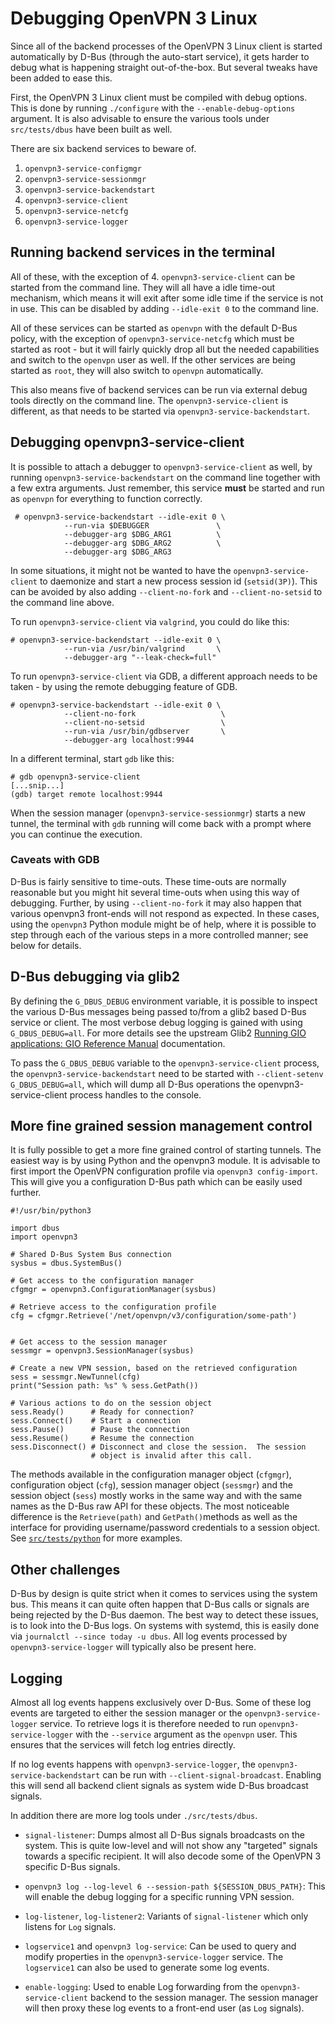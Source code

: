 Debugging OpenVPN 3 Linux
=========================

Since all of the backend processes of the OpenVPN 3 Linux client is started
automatically by D-Bus (through the auto-start service), it gets harder to debug
what is happening straight out-of-the-box.  But several tweaks have been added
to ease this.

First, the OpenVPN 3 Linux client must be compiled with debug options.  This is
done by running `./configure` with the `--enable-debug-options` argument.
It is also advisable to ensure the various tools under `src/tests/dbus` have
been built as well.

There are six backend services to beware of.

  1. `openvpn3-service-configmgr`
  2. `openvpn3-service-sessionmgr`
  3. `openvpn3-service-backendstart`
  4. `openvpn3-service-client`
  5. `openvpn3-service-netcfg`
  6. `openvpn3-service-logger`

## Running backend services in the terminal

All of these, with the exception of 4. `openvpn3-service-client` can be
started from the command line.  They will all have a idle time-out mechanism,
which means it will exit after some idle time if the service is not in use.
This can be disabled by adding `--idle-exit 0` to the command line.

All of these services can be started as `openvpn` with the default D-Bus
policy, with the exception of `openvpn3-service-netcfg` which must be
started as root - but it will fairly quickly drop all but the needed
capabilities and switch to the `openvpn` user as well.  If the other
services are being started as `root`, they will also switch to `openvpn`
automatically.

This also means five of backend services can be run via external debug tools
directly on the command line.  The `openvpn3-service-client` is different,
as that needs to be started via `openvpn3-service-backendstart`.

## Debugging openvpn3-service-client

It is possible to attach a debugger to `openvpn3-service-client` as well, by
running `openvpn3-service-backendstart` on the command line together with a
few extra arguments.  Just remember, this service **must** be started and run as
`openvpn` for everything to function correctly.

     # openvpn3-service-backendstart --idle-exit 0 \
                --run-via $DEBUGGER               \
                --debugger-arg $DBG_ARG1          \
                --debugger-arg $DBG_ARG2          \
                --debugger-arg $DBG_ARG3

In some situations, it might not be wanted to have the
`openvpn3-service-client` to daemonize and start a new process session id
(`setsid(3P)`).  This can be avoided by also adding `--client-no-fork` and
`--client-no-setsid` to the command line above.

To run `openvpn3-service-client` via `valgrind`, you could do like this:

    # openvpn3-service-backendstart --idle-exit 0 \
                --run-via /usr/bin/valgrind       \
                --debugger-arg "--leak-check=full"

To run `openvpn3-service-client` via GDB, a different approach needs to be
taken - by using the remote debugging feature of GDB.

    # openvpn3-service-backendstart --idle-exit 0 \
                --client-no-fork                   \
                --client-no-setsid                 \
                --run-via /usr/bin/gdbserver       \
                --debugger-arg localhost:9944

In a different terminal, start `gdb` like this:

    # gdb openvpn3-service-client
    [...snip...]
    (gdb) target remote localhost:9944

When the session manager (`openvpn3-service-sessionmgr`) starts a new
tunnel, the terminal with `gdb` running will come back with a prompt where you
can continue the execution.

### Caveats with GDB
D-Bus is fairly sensitive to time-outs.  These time-outs are normally reasonable
but you might hit several time-outs when using this way of debugging.  Further,
by using `--client-no-fork` it may also happen that various openvpn3
front-ends will not respond as expected.  In these cases, using the `openvpn3`
Python module might be of help, where it is possible to step through each of
the various steps in a more controlled manner; see below for details.


## D-Bus debugging via glib2

By defining the `G_DBUS_DEBUG` environment variable, it is possible to
inspect the various D-Bus messages being passed to/from a glib2 based D-Bus
service or client.  The most verbose debug logging is gained with using
`G_DBUS_DEBUG=all`.  For more details see the upstream Glib2
[Running GIO applications: GIO Reference Manual](https://developer.gnome.org/gio/stable/running-gio-apps.html) documentation.

To pass the `G_DBUS_DEBUG` variable to the `openvpn3-service-client` process,
the `openvpn3-service-backendstart` need to be started with
`--client-setenv G_DBUS_DEBUG=all`, which will dump all D-Bus operations the
openvpn3-service-client process handles to the console.


## More fine grained session management control

It is fully possible to get a more fine grained control of starting tunnels.
The easiest way is by using Python and the openvpn3 module.  It is advisable to
first import the OpenVPN configuration profile via `openvpn3 config-import`.
This will give you a configuration D-Bus path which can be easily used further.

    #!/usr/bin/python3
    
    import dbus
    import openvpn3
    
    # Shared D-Bus System Bus connection
    sysbus = dbus.SystemBus()
    
    # Get access to the configuration manager
    cfgmgr = openvpn3.ConfigurationManager(sysbus)
    
    # Retrieve access to the configuration profile
    cfg = cfgmgr.Retrieve('/net/openvpn/v3/configuration/some-path')
    
    
    # Get access to the session manager
    sessmgr = openvpn3.SessionManager(sysbus)
    
    # Create a new VPN session, based on the retrieved configuration
    sess = sessmgr.NewTunnel(cfg)
    print("Session path: %s" % sess.GetPath())
    
    # Various actions to do on the session object
    sess.Ready()      # Ready for connection?
    sess.Connect()    # Start a connection
    sess.Pause()      # Pause the connection
    sess.Resume()     # Resume the connection
    sess.Disconnect() # Disconnect and close the session.  The session
                      # object is invalid after this call.

The methods available in the configuration manager object (`cfgmgr`),
configuration object (`cfg`), session manager object (`sessmgr`) and the
session object (`sess`) mostly works in the same way and with the same names
as the D-Bus raw API for these objects.  The most noticeable difference is the
`Retrieve(path)` and `GetPath()`methods as well as the interface for
providing username/password credentials to a session object.  See
[`src/tests/python`](../src/tests/python) for more examples.

## Other challenges
D-Bus by design is quite strict when it comes to services using the system
bus.  This means it can quite often happen that D-Bus calls or signals are
being rejected by the D-Bus daemon.  The best way to detect these issues, is
to look into the D-Bus logs.  On systems with systemd, this is easily done
via `journalctl --since today -u dbus`.  All log events processed by
`openvpn3-service-logger` will typically also be present here.


## Logging

Almost all log events happens exclusively over D-Bus.  Some of these log events
are targeted to either the session manager or the `openvpn3-service-logger`
service.  To retrieve logs it is therefore needed to run
`openvpn3-service-logger` with the `--service` argument as the `openvpn`
user.  This ensures that the services will fetch log entries directly.

If no log events happens with `openvpn3-service-logger`, the
`openvpn3-service-backendstart` can be run with
`--client-signal-broadcast`.  Enabling this will send all backend client
signals as system wide D-Bus broadcast signals.

In addition there are more log tools under `./src/tests/dbus`.

  * `signal-listener`:  Dumps almost all D-Bus signals broadcasts on the
     system.  This is quite low-level and will not show any "targeted"
     signals towards a specific recipient.  It will also decode some
     of the OpenVPN 3 specific D-Bus signals.

  * `openvpn3 log --log-level 6 --session-path ${SESSION_DBUS_PATH}`: This
     will enable the debug logging for a specific running VPN session.

  * `log-listener`, `log-listener2`:  Variants of `signal-listener` which
     only listens for `Log` signals.

  * `logservice1` and `openvpn3 log-service`:  Can be used to query and
     modify properties in the `openvpn3-service-logger` service.  The
     `logservice1` can also be used to generate some log events.

  * `enable-logging`: Used to enable Log forwarding from the
    `openvpn3-service-client` backend to the session manager.  The session
     manager will then proxy these log events to a front-end user
     (as `Log` signals).
